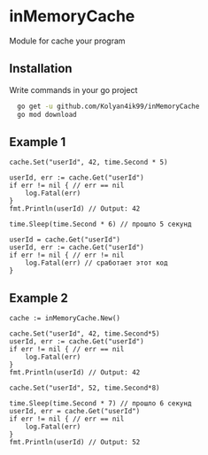 
# inMemoryCache

Module for cache your program


## Installation

Write commands in your go project

```bash
  go get -u github.com/Kolyan4ik99/inMemoryCache
  go mod download
```

## Example 1

    cache.Set("userId", 42, time.Second * 5)

    userId, err := cache.Get("userId")
    if err != nil { // err == nil
        log.Fatal(err)
    }
    fmt.Println(userId) // Output: 42
    
    time.Sleep(time.Second * 6) // прошло 5 секунд
    
    userId = cache.Get("userId")
    userId, err := cache.Get("userId")
    if err != nil { // err != nil
        log.Fatal(err) // сработает этот код
    }

## Example 2

    cache := inMemoryCache.New()

    cache.Set("userId", 42, time.Second*5)
    userId, err := cache.Get("userId")
    if err != nil { // err == nil
        log.Fatal(err)
    }
    fmt.Println(userId) // Output: 42

    cache.Set("userId", 52, time.Second*8)

    time.Sleep(time.Second * 7) // прошло 6 секунд
    userId, err = cache.Get("userId")
    if err != nil { // err == nil
        log.Fatal(err)
    }
    fmt.Println(userId) // Output: 52
    
